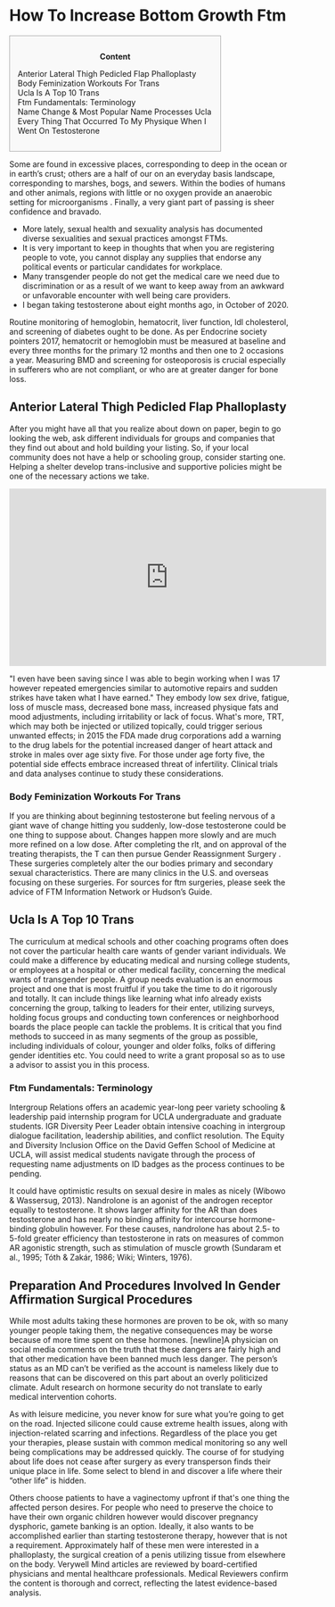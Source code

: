 <h1>How To Increase Bottom Growth Ftm</h1>

<div id="toc" style="background: #f9f9f9;border: 1px solid #aaa;display: table;margin-bottom: 1em;padding: 1em;width: 350px;"><p class="toctitle" style="font-weight: 700;text-align: center;">Content</p><ul class="toc_list"><li><a href="#toc-0">Anterior Lateral Thigh Pedicled Flap Phalloplasty</a></li><li><a href="#toc-1">Body Feminization Workouts For Trans</a></li><li><a href="#toc-2">Ucla Is A Top 10 Trans</a></li><li><a href="#toc-3">Ftm Fundamentals: Terminology</a></li><li><a href="#toc-4">Name Change & Most Popular Name Processes Ucla</a></li><li><a href="#toc-8">Every Thing That Occurred To My Physique When I Went On Testosterone</a></li></ul></div>
<p>Some are found in excessive places, corresponding to deep in the ocean or in earth’s crust; others are a half of our on an everyday basis landscape, corresponding to marshes, bogs, and sewers. Within the bodies of humans and other animals, regions with little or no oxygen provide an anaerobic setting for microorganisms . Finally, a very giant part of passing is sheer confidence and bravado.</p>
<ul><li>More lately, sexual health and sexuality analysis has documented diverse sexualities and sexual practices amongst FTMs.</li><li>It is very important to keep in thoughts that when you are registering people to vote, you cannot display any supplies that endorse any political events or particular candidates for workplace.</li><li>Many transgender people do not get the medical care we need due to discrimination or as a result of we want to keep away from an awkward or unfavorable encounter with well being care providers.</li><li>I began taking testosterone about eight months ago, in October of 2020.</li></ul>
<p>Routine monitoring of hemoglobin, hematocrit, liver function, ldl cholesterol, and screening of diabetes ought to be done. As per Endocrine society pointers 2017, hematocrit or hemoglobin must be measured at baseline and every three months for the primary 12 months and then one to 2 occasions a year. Measuring BMD and screening for osteoporosis is crucial especially in sufferers who are not compliant, or who are at greater danger for bone loss.</p>
<h2 id="toc-0">Anterior Lateral Thigh Pedicled Flap Phalloplasty</h2>
<p>After you might have all that you realize about down on paper, begin to go looking the web, ask different individuals for groups and companies that they find out about and hold building your listing. So, if your local community does not have a help or schooling group, consider starting one. Helping a shelter develop trans-inclusive and supportive policies might be one of the necessary actions we take.</p>
<div style='text-align:center'><iframe width='569' height='318' src='https://www.youtube.com/embed/FBkAX4HW3oY' frameborder='0' alt='how to increase bottom growth ftm' allowfullscreen></iframe></div>
<p>"I even have been saving since I was able to begin working when I was 17 however repeated emergencies similar to automotive repairs and sudden strikes have taken what I have earned." They embody low sex drive, fatigue, loss of muscle mass, decreased bone mass, increased physique fats and mood adjustments, including irritability or lack of focus. What's more, TRT, which may both be injected or utilized topically, could trigger serious unwanted effects; in 2015 the FDA made drug corporations add a warning to the drug labels for the potential increased danger of heart attack and stroke in males over age sixty five. For those under age forty five, the potential side effects embrace increased threat of infertility. Clinical trials and data analyses continue to study these considerations.</p>
<h3 id="toc-1">Body Feminization Workouts For Trans</h3>
<p>If you are thinking about beginning testosterone but feeling nervous of a giant wave of change hitting you suddenly, low-dose testosterone could be one thing to suppose about. Changes happen more slowly and are much more refined on a low dose. After completing the rlt, and on approval of the treating therapists, the T can then pursue Gender Reassignment Surgery . These surgeries completely alter the our bodies primary and secondary sexual characteristics. There are many clinics in the U.S. and overseas focusing on these surgeries. For sources for ftm surgeries, please seek the advice of FTM Information Network or Hudson’s Guide.</p>
<h2 id="toc-2">Ucla Is A Top 10 Trans</h2>
<p>The curriculum at medical schools and other coaching programs often does not cover the particular health care wants of gender variant individuals. We could make a difference by educating medical and nursing college students, or employees at a hospital or other medical facility, concerning the medical wants of transgender people. A group needs evaluation is an enormous project and one that is most fruitful if you take the time to do it rigorously and totally. It can include things like learning what info already exists concerning the group, talking to leaders for their enter, utilizing surveys, holding focus groups and conducting town conferences or neighborhood boards the place people can tackle the problems. It is critical that you find methods to succeed in as many segments of the group as possible, including individuals of colour, younger and older folks, folks of differing gender identities etc. You could need to write a grant proposal so as to use a advisor to assist you in this process.</p>
<h3 id="toc-3">Ftm Fundamentals: Terminology</h3>
<p>Intergroup Relations offers an academic year-long peer variety schooling & leadership paid internship program for UCLA undergraduate and graduate students. IGR Diversity Peer Leader obtain intensive coaching in intergroup dialogue facilitation, leadership abilities, and conflict resolution. The Equity and Diversity Inclusion Office on the David Geffen School of Medicine at UCLA, will assist medical students navigate through the process of requesting name adjustments on ID badges as the process continues to be pending.</p>

<p>It could have optimistic results on sexual desire in males as nicely (Wibowo & Wassersug, 2013). Nandrolone is an agonist of the androgen receptor equally to testosterone. It shows larger affinity for the AR than does testosterone and has nearly no binding affinity for intercourse hormone-binding globulin however. For these causes, nandrolone has about 2.5- to 5-fold greater efficiency than testosterone in rats on measures of common AR agonistic strength, such as stimulation of muscle growth (Sundaram et al., 1995; Tóth & Zakár, 1986; Wiki; Winters, 1976).</p>
<h2 id="toc-5">Preparation And Procedures Involved In Gender Affirmation Surgical Procedures</h2>
<p>While most adults taking these hormones are proven to be ok, with so many younger people taking them, the negative consequences may be worse because of more time spent on these hormones. [newline]A physician on social media comments on the truth that these dangers are fairly high and that other medication have been banned much less danger. The person’s status as an MD can’t be verified as the account is nameless likely due to reasons that can be discovered on this part about an overly politicized climate. Adult research on hormone security do not translate to early medical intervention cohorts.</p>

<p>As with leisure medicine, you never know for sure what you’re going to get on the road. Injected silicone could cause extreme health issues, along with injection-related scarring and infections. Regardless of the place you get your therapies, please sustain with common medical monitoring so any well being complications may be addressed quickly. The course of for studying about life does not cease after surgery as every transperson finds their unique place in life. Some select to blend in and discover a life where their “other life” is hidden.</p>

<p>Others choose patients to have a vaginectomy upfront if that's one thing the affected person desires. For people who need to preserve the choice to have their own organic children however would discover pregnancy dysphoric, gamete banking is an option. Ideally, it also wants to be accomplished earlier than starting testosterone therapy, however that is not a requirement. Approximately half of these men were interested in a phalloplasty, the surgical creation of a penis utilizing tissue from elsewhere on the body. Verywell Mind articles are reviewed by board-certified physicians and mental healthcare professionals. Medical Reviewers confirm the content is thorough and correct, reflecting the latest evidence-based analysis.</p>
